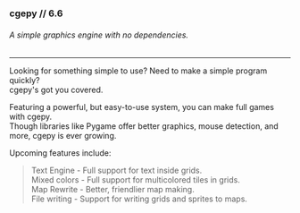 ### cgepy // 6.6
###### A simple graphics engine with no dependencies.
***
Looking for something simple to use? Need to make a simple program quickly?\
cgepy's got you covered.

Featuring a powerful, but easy-to-use system, you can make full games with cgepy.\
Though libraries like Pygame offer better graphics, mouse detection, and more, cgepy is ever growing.

Upcoming features include:
> Text Engine - Full support for text inside grids.\
> Mixed colors - Full support for multicolored tiles in grids.\
> Map Rewrite - Better, friendlier map making.\
> File writing - Support for writing grids and sprites to maps.
